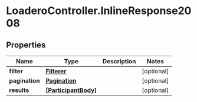 # LoaderoController.InlineResponse2008

## Properties
Name | Type | Description | Notes
------------ | ------------- | ------------- | -------------
**filter** | [**Filterer**](Filterer.md) |  | [optional] 
**pagination** | [**Pagination**](Pagination.md) |  | [optional] 
**results** | [**[ParticipantBody]**](ParticipantBody.md) |  | [optional] 
